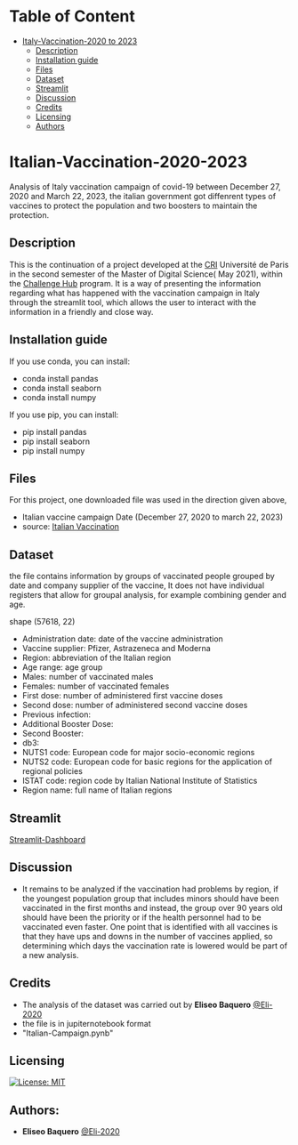 Table of Content
================
* [Italy-Vaccination-2020 to 2023](#Italy-Vaccination-2020-to-2023)
  * [Description](#description)
  * [Installation guide](#installation-guide)
  * [Files](#files)
  * [Dataset](#dataset)
  * [Streamlit](#streamlit)
  * [Discussion](#discussion)
  * [Credits](#credits)
  * [Licensing](#licensing)
  * [Authors](#Authors)
# Italian-Vaccination-2020-2023
Analysis of Italy vaccination campaign of covid-19 between December 27, 2020 and March 22, 2023, the italian government got diffenrent types of vaccines to protect the population and two boosters to maintain the protection.  
## Description
This is the continuation of a project developed at the [CRI](https://cri-paris.org/en) Université de Paris in the second semester of the Master of Digital Science( May 2021), within the [Challenge Hub](https://master.cri-paris.org/en/challenge-hub) program.
It is a way of presenting the information regarding what has happened with the vaccination campaign in Italy through the streamlit tool, which allows the user to interact with the information in a friendly and close way.

## Installation guide

If you use conda, you can install: 

   * conda install pandas
   * conda install seaborn
   * conda install numpy

If you use pip, you can install: 

   * pip install pandas
   * pip install seaborn
   * pip install numpy
    
## Files

For this project, one downloaded file was used in the direction given above, 

* Italian vaccine campaign Date (December 27, 2020 to march 22, 2023) 
* source: [Italian Vaccination](https://www.kaggle.com/arthurio/italian-vaccination)

## Dataset

the file contains information by groups of vaccinated people grouped by date and company supplier of the vaccine, It does not have individual registers that allow for groupal analysis, for example combining gender and age.

shape (57618, 22)

* Administration date: date of the vaccine administration
* Vaccine supplier: Pfizer, Astrazeneca and Moderna
* Region: abbreviation of the Italian region
* Age range: age group
* Males: number of vaccinated males
* Females: number of vaccinated females
* First dose: number of administered first vaccine doses
* Second dose: number of administered second vaccine doses
* Previous infection: 
* Additional Booster Dose:
* Second Booster:
* db3: 
* NUTS1 code: European code for major socio-economic regions
* NUTS2 code: European code for basic regions for the application of regional policies
* ISTAT code: region code by Italian National Institute of Statistics
* Region name: full name of Italian regions

## Streamlit
[Streamlit-Dashboard](https://eli-2020-italy-vaccination-campaign-italy-ib2dqr.streamlit.app/)
## Discussion
- It remains to be analyzed if the vaccination had problems by region, if the youngest population group that includes minors should have been vaccinated in the first months and instead, the group over 90 years old should have been the priority or if the health personnel had to be vaccinated even faster. One point that is identified with all vaccines is that they have ups and downs in the number of vaccines applied, so determining which days the vaccination rate is lowered would be part of a new analysis.

## Credits
- The analysis of the dataset was carried out by **Eliseo Baquero** [@Eli-2020](https://github.com/Eli-2020)
- the file is in jupiternotebook format 
- "Italian-Campaign.pynb"

## Licensing
[![License: MIT](https://img.shields.io/badge/License-MIT-yellow.svg)](https://opensource.org/licenses/MIT)

## Authors:
* **Eliseo Baquero** [@Eli-2020](https://github.com/Eli-2020)
